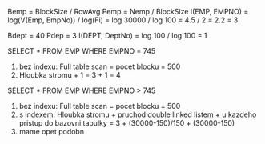 Bemp = BlockSize / RowAvg
Pemp = Nemp / BlockSize
I(EMP, EMPNO) = log(V(Emp, EmpNo)) / log(Fi) = log 30000 / log 100 = 4.5 / 2 = 2.2 = 3

Bdept = 40
Pdep = 3
I(DEPT, DeptNo) = log 100 / log 100 = 1

SELECT * FROM EMP WHERE EMPNO = 745
1. bez indexu: Full table scan = pocet blocku = 500
2. Hloubka stromu + 1 = 3 + 1 = 4

SELECT * FROM EMP WHERE EMPNO > 745
1. bez indexu: Full table scan = pocet blocku = 500
2. s indexem: Hloubka stromu + pruchod double linked listem + u kazdeho pristup do bazovni tabulky = 3 + (30000-150)/150 + (30000-150)
3. mame opet podobn